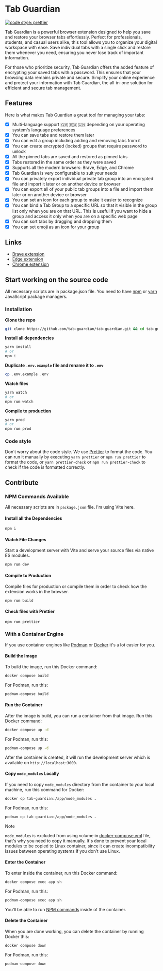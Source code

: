 # Tab Guardian
[![code style: prettier](https://img.shields.io/badge/code_style-prettier-ff69b4.svg?style=flat-square)](https://github.com/prettier/prettier)

Tab Guardian is a powerful browser extension designed to help you save and restore your browser tabs effortlessly. Perfect for professionals, students, and casual users alike, this tool allows you to organize your digital workspace with ease. Save individual tabs with a single click and restore them whenever you need, ensuring you never lose track of important information.

For those who prioritize security, Tab Guardian offers the added feature of encrypting your saved tabs with a password. This ensures that your browsing data remains private and secure. Simplify your online experience and protect your information with Tab Guardian, the all-in-one solution for efficient and secure tab management.

## Features
Here is what makes Tab Guardian a great tool for managing your tabs:

- [x] Multi-language support 🇬🇧 🇷🇺 🇨🇳 depending on your operating system's language preferences
- [x] You can save tabs and restore them later
- [x] You can edit a group including adding and removing tabs from it
- [x] You can create encrypted (locked) groups that require password to unlock
- [x] All the pinned tabs are saved and restored as pinned tabs
- [x] Tabs restored in the same order as they were saved
- [x] Supports all the modern browsers: Brave, Edge, and Chrome
- [x] Tab Guardian is very configurable to suit your needs
- [x] You can privately export individual private tab group into an encrypted file and import it later or on another device or browser
- [x] You can export all of your public tab groups into a file and import them later or on another device or browser
- [x] You can set an icon for each group to make it easier to recognize
- [x] You can bind a Tab Group to a specific URL so that it visible in the group list only when you are on that URL. This is useful if you want to hide a group and access it only when you are on a specific web page
- [x] You can sort tabs by dragging and dropping them
- [x] You can set emoji as an icon for your group

## Links
- [Brave extension](https://chrome.google.com/webstore/detail/tab-guardian/fceclmihdanbepiogjoeiolnpkalcjpe)
- [Edge extension](https://chrome.google.com/webstore/detail/tab-guardian/fceclmihdanbepiogjoeiolnpkalcjpe)
- [Chrome extension](https://chrome.google.com/webstore/detail/tab-guardian/fceclmihdanbepiogjoeiolnpkalcjpe)

## Start working on the source code
All necessary scripts are in package.json file. You need to have [npm](https://www.npmjs.com/) or [yarn](https://yarnpkg.com/lang/en/) JavaScript package managers.

### Installation
**Clone the repo**
```bash
git clone https://github.com/tab-guardian/tab-guardian.git && cd tab-guardian
```

**Install all dependencies**
```bash
yarn install
# or
npm i
```

**Duplicate `.env.example` file and rename it to `.env`**
```bash
cp .env.example .env
```

**Watch files**
```bash
yarn watch
# or
npm run watch
```

**Compile to production**
```bash
yarn prod
# or
npm run prod
```

### Code style
Don't worry about the code style. We use [Prettier](https://prettier.io/) to format the code. You can run it manually by executing `yarn prettier` or `npm run prettier` to format the code, or `yarn prettier-check` or `npm run prettier-check` to check if the code is formatted correctly.

## Contribute
### NPM Commands Available
All necessary scripts are in `package.json` file. I'm using Vite here.

#### Install all the Dependencies
```bash
npm i
```

#### Watch File Changes
Start a development server with Vite and serve your source files via native ES modules.
```bash
npm run dev
```

#### Compile to Production
Compile files for production or compile them in order to check how the extension works in the browser.
```bash
npm run build
```

#### Check files with Prettier
```bash
npm run prettier
```

### With a Container Engine
If you use container engines like [Podman](https://podman.io/) or [Docker](https://www.docker.com/) it's a lot easier for you.

#### Build the Image
To build the image, run this Docker command:
```bash
docker compose build
```
For Podman, run this:
```bash
podman-compose build
```

#### Run the Container
After the image is build, you can run a container from that image. Run this Docker command:
```bash
docker compose up -d
```
For Podman, run this:
```bash
podman-compose up -d
```

After the container is created, it will run the development server which is available on `http://localhost:3000`.

#### Copy `node_modules` Locally
If you need to copy `node_modules` directory from the container to your local machine, run this command for Docker:
```bash
docker cp tab-guardian:/app/node_modules .
```
For Podman, run this:
```bash
podman cp tab-guardian:/app/node_modules .
```

> [!NOTE]
> `node_modules` is excluded from using volume in [docker-compose.yml](docker-compose.yml) file, that's why you need to copy it manually. It's done to prevent your local modules to be copied to Linux container, since it can create incompatibility issues between operating systems if you don't use Linux.

#### Enter the Container
To enter inside the container, run this Docker command:
```bash
docker compose exec app sh
```
For Podman, run this:
```bash
podman-compose exec app sh
```

You'll be able to run [NPM commands](#npm-commands-available) inside of the container.

#### Delete the Container
When you are done working, you can delete the container by running Docker this:
```bash
docker compose down
```
For Podman, run this:
```bash
podman-compose down
```